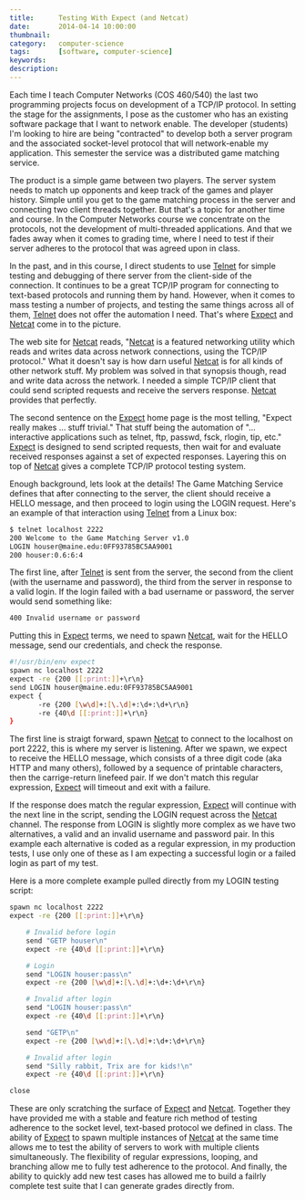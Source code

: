 ```yaml
---
title: 		Testing With Expect (and Netcat)
date: 		2014-04-14 10:00:00
thumbnail:
category:   computer-science
tags: 		[software, computer-science]
keywords:
description:
---
```

Each time I teach Computer Networks (COS 460/540) the last two
programming projects focus on development of a TCP/IP protocol. In
setting the stage for the assignments, I pose as the customer who has
an existing software package that I want to network enable. The
developer (students) I'm looking to hire are being "contracted" to
develop both a server program and the associated socket-level protocol
that will network-enable my application.  This semester the service
was a distributed game matching service.

The product is a simple game between two players. The server system
needs to match up opponents and keep track of the games and player
history. Simple until you get to the game matching process in the
server and connecting two client threads together. But that's a topic
for another time and course.  In the Computer Networks course we
concentrate on the protocols, not the development of multi-threaded
applications. And that we fades away when it comes to grading time,
where I need to test if their server adheres to the protocol that was
agreed upon in class.

In the past, and in this course, I direct students to use [Telnet][3]
for simple testing and debugging of there server from the client-side
of the connection.  It continues to be a great TCP/IP program for
connecting to text-based protocols and running them by hand. However,
when it comes to mass testing a number of projects, and testing the
same things across all of them, [Telnet][3] does not offer the
automation I need. That's where [Expect][1] and [Netcat][2] come in to
the picture.

The web site for [Netcat][2] reads, "[Netcat][2] is a featured
networking utility which reads and writes data across network
connections, using the TCP/IP protocol." What it doesn't say is how
darn useful [Netcat][2] is for all kinds of other network stuff.  My
problem was solved in that synopsis though, read and write data across
the network. I needed a simple TCP/IP client that could send scripted
requests and receive the servers response. [Netcat][2] provides that
perfectly.

The second sentence on the [Expect][1] home page is the most telling,
"Expect really makes ... stuff trivial." That stuff being the
automation of "... interactive applications such as telnet, ftp,
passwd, fsck, rlogin, tip, etc."  [Expect][1] is designed to send
scripted requests, then wait for and evaluate received responses
against a set of expected responses. Layering this on top of
[Netcat][2] gives a complete TCP/IP protocol testing system.

Enough background, lets look at the details! The Game Matching Service
defines that after connecting to the server, the client should
receive a HELLO message, and then proceed to login using the LOGIN
request. Here's an example of that interaction using [Telnet][3] from
a Linux box:

````sh
$ telnet localhost 2222
200 Welcome to the Game Matching Server v1.0
LOGIN houser@maine.edu:0FF93785BC5AA9001
200 houser:0.6:6:4
````

The first line, after [Telnet][3] is sent from the server, the second
from the client (with the username and password), the third from the
server in response to a valid login. If the login failed with a bad
username or password, the server would send something like:

````sh
400 Invalid username or password
````

Putting this in [Expect][1] terms, we need to spawn [Netcat][2],
wait for the HELLO message, send our credentials, and check the
response.

````sh
#!/usr/bin/env expect
spawn nc localhost 2222
expect -re {200 [[:print:]]+\r\n}
send LOGIN houser@maine.edu:0FF93785BC5AA9001
expect {
	   -re {200 [\w\d]+:[\.\d]+:\d+:\d+\r\n}
	   -re {40\d [[:print:]]+\r\n}
}
````

The first line is straigt forward, spawn [Netcat][2] to connect to
the localhost on port 2222, this is where my server is listening. After
we spawn, we expect to receive the HELLO message, which consists of
a three digit code (aka HTTP and many others), followed by a sequence of
printable characters, then the carrige-return linefeed pair. If we don't
match this regular expression, [Expect][1] will timeout and exit with
a failure.

If the response does match the regular expression, [Expect][1] will continue
with the next line in the script, sending the LOGIN request across the
[Netcat][2] channel. The response from LOGIN is slightly more complex
as we have two alternatives, a valid and an invalid username and password
pair. In this example each alternative is coded as a regular expression,
in my production tests, I use only one of these as I am expecting
a successful login or a failed login as part of my test.

Here is a more complete example pulled directly from my LOGIN testing
script:

````sh
spawn nc localhost 2222
expect -re {200 [[:print:]]+\r\n}

	# Invalid before login
	send "GETP houser\n"
	expect -re {40\d [[:print:]]+\r\n}

	# Login
	send "LOGIN houser:pass\n"
	expect -re {200 [\w\d]+:[\.\d]+:\d+:\d+\r\n}

	# Invalid after login
	send "LOGIN houser:pass\n"
	expect -re {40\d [[:print:]]+\r\n}

	send "GETP\n"
	expect -re {200 [\w\d]+:[\.\d]+:\d+:\d+\r\n}

	# Invalid after login
	send "Silly rabbit, Trix are for kids!\n"
	expect -re {40\d [[:print:]]+\r\n}

close
````

These are only scratching the surface of [Expect][1] and [Netcat][2].
Together they have provided me with a stable and feature rich method
of testing adherence to the socket level, text-based protocol we
defined in class. The ability of [Expect][1] to spawn multiple
instances of [Netcat][2] at the same time allows me to test the
ability of servers to work with multiple clients simultaneously. The
flexibility of regular expressions, looping, and branching allow me to
fully test adherence to the protocol. And finally, the ability to
quickly add new test cases has allowed me to build a failrly complete
test suite that I can generate grades directly from.

[1]: http://expect.sourceforge.net
[2]: http://netcat.sourceforge.net
[3]: http://en.wikipedia.org/wiki/Telnet


